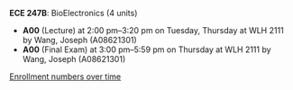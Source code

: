 **ECE 247B**: BioElectronics (4 units)

- **A00** (Lecture) at 2:00 pm–3:20 pm on Tuesday, Thursday at WLH 2111 by Wang, Joseph (A08621301)
- **A00** (Final Exam) at 3:00 pm–5:59 pm on Thursday at WLH 2111 by Wang, Joseph (A08621301)

[Enrollment numbers over time](./ECE247B.tsv)
